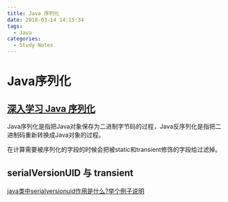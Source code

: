 ```yaml
---
title: Java 序列化
date: 2018-03-14 14:15:34
tags:
  - Java
categories:
  - Study Notes
---
```


# Java序列化



## [深入学习 Java 序列化](http://www.importnew.com/24490.html)

Java序列化是指把Java对象保存为二进制字节码的过程，Java反序列化是指把二进制码重新转换成Java对象的过程。

在计算需要被序列化的字段的时候会把被static和transient修饰的字段给过滤掉。

## serialVersionUID 与 transient

[java类中serialversionuid作用是什么?举个例子说明](https://www.cnblogs.com/duanxz/p/3511695.html)

<!-- more -->
